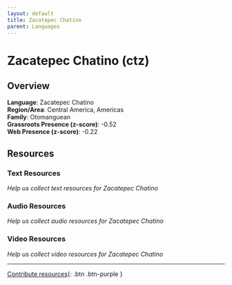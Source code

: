 ```yaml
---
layout: default
title: Zacatepec Chatino
parent: Languages
---
```


# Zacatepec Chatino (ctz)

## Overview

**Language**: Zacatepec Chatino  
**Region/Area**: Central America, Americas  
**Family**: Otomanguean  
**Grassroots Presence (z-score)**: -0.52  
**Web Presence (z-score)**: -0.22  

## Resources

### Text Resources
*Help us collect text resources for Zacatepec Chatino*

### Audio Resources
*Help us collect audio resources for Zacatepec Chatino*

### Video Resources
*Help us collect video resources for Zacatepec Chatino*

---

[Contribute resources](https://forms.office.com/e/1SfLJx3u1r){: .btn .btn-purple }

